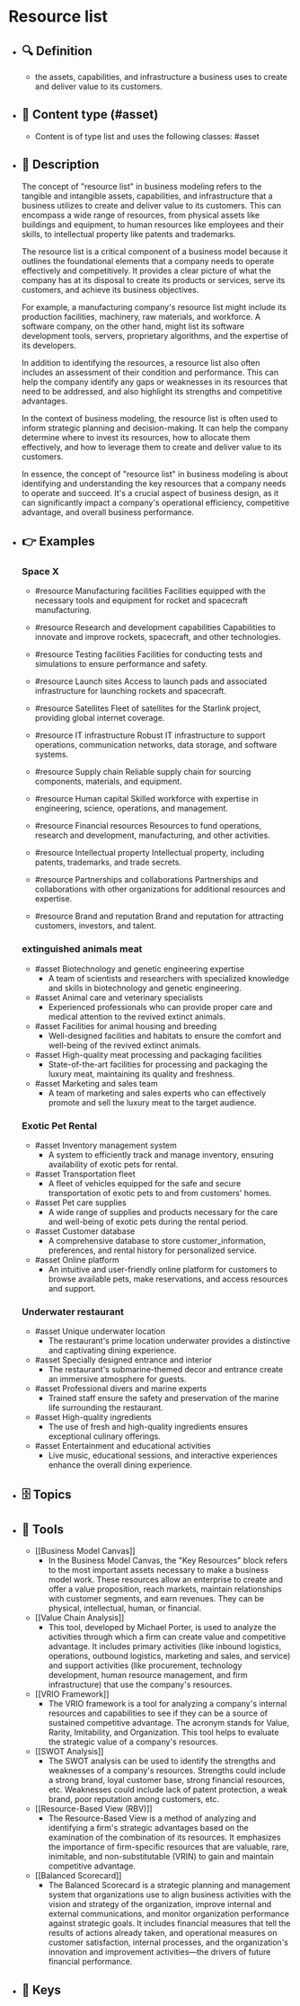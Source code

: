# Resource list
- ## 🔍 Definition
  - the assets, capabilities, and infrastructure a business uses to create and deliver value to its customers.
- ## 📰 Content type (#asset)
  - Content is of type list and uses the following classes: #asset

- ## 📖 Description
  The concept of "resource list" in business modeling refers to the tangible and intangible assets, capabilities, and infrastructure that a business utilizes to create and deliver value to its customers. This can encompass a wide range of resources, from physical assets like buildings and equipment, to human resources like employees and their skills, to intellectual property like patents and trademarks.
  
  The resource list is a critical component of a business model because it outlines the foundational elements that a company needs to operate effectively and competitively. It provides a clear picture of what the company has at its disposal to create its products or services, serve its customers, and achieve its business objectives.
  
  For example, a manufacturing company's resource list might include its production facilities, machinery, raw materials, and workforce. A software company, on the other hand, might list its software development tools, servers, proprietary algorithms, and the expertise of its developers.
  
  In addition to identifying the resources, a resource list also often includes an assessment of their condition and performance. This can help the company identify any gaps or weaknesses in its resources that need to be addressed, and also highlight its strengths and competitive advantages.
  
  In the context of business modeling, the resource list is often used to inform strategic planning and decision-making. It can help the company determine where to invest its resources, how to allocate them effectively, and how to leverage them to create and deliver value to its customers.
  
  In essence, the concept of "resource list" in business modeling is about identifying and understanding the key resources that a company needs to operate and succeed. It's a crucial aspect of business design, as it can significantly impact a company's operational efficiency, competitive advantage, and overall business performance.
- ## 👉 Examples
  ### Space X
  - #resource Manufacturing facilities
  Facilities equipped with the necessary tools and equipment for rocket and spacecraft manufacturing.
  
  - #resource Research and development capabilities
  Capabilities to innovate and improve rockets, spacecraft, and other technologies.
  
  - #resource Testing facilities
  Facilities for conducting tests and simulations to ensure performance and safety.
  
  - #resource Launch sites
  Access to launch pads and associated infrastructure for launching rockets and spacecraft.
  
  - #resource Satellites
  Fleet of satellites for the Starlink project, providing global internet coverage.
  
  - #resource IT infrastructure
  Robust IT infrastructure to support operations, communication networks, data storage, and software systems.
  
  - #resource Supply chain
  Reliable supply chain for sourcing components, materials, and equipment.
  
  - #resource Human capital
  Skilled workforce with expertise in engineering, science, operations, and management.
  
  - #resource Financial resources
  Resources to fund operations, research and development, manufacturing, and other activities.
  
  - #resource Intellectual property
  Intellectual property, including patents, trademarks, and trade secrets.
  
  - #resource Partnerships and collaborations
  Partnerships and collaborations with other organizations for additional resources and expertise.
  
  - #resource Brand and reputation
  Brand and reputation for attracting customers, investors, and talent.
  ### 
  
  ### extinguished animals meat
  - #asset Biotechnology and genetic engineering expertise
  	- A team of scientists and researchers with specialized knowledge and skills in biotechnology and genetic engineering.
  - #asset Animal care and veterinary specialists
  	- Experienced professionals who can provide proper care and medical attention to the revived extinct animals.
  - #asset Facilities for animal housing and breeding
  	- Well-designed facilities and habitats to ensure the comfort and well-being of the revived extinct animals.
  - #asset High-quality meat processing and packaging facilities
  	- State-of-the-art facilities for processing and packaging the luxury meat, maintaining its quality and freshness.
  - #asset Marketing and sales team
  	- A team of marketing and sales experts who can effectively promote and sell the luxury meat to the target audience.
  ### Exotic Pet Rental
  - #asset Inventory management system
  	- A system to efficiently track and manage inventory, ensuring availability of exotic pets for rental.
  - #asset Transportation fleet
  	- A fleet of vehicles equipped for the safe and secure transportation of exotic pets to and from customers' homes.
  - #asset Pet care supplies
  	- A wide range of supplies and products necessary for the care and well-being of exotic pets during the rental period.
  - #asset Customer database
  	- A comprehensive database to store customer_information, preferences, and rental history for personalized service.
  - #asset Online platform
  	- An intuitive and user-friendly online platform for customers to browse available pets, make reservations, and access resources and support.
  ### Underwater restaurant
  - #asset Unique underwater location
  	- The restaurant's prime location underwater provides a distinctive and captivating dining experience.
  - #asset Specially designed entrance and interior
  	- The restaurant's submarine-themed decor and entrance create an immersive atmosphere for guests.
  - #asset Professional divers and marine experts
  	- Trained staff ensure the safety and preservation of the marine life surrounding the restaurant.
  - #asset High-quality ingredients
  	- The use of fresh and high-quality ingredients ensures exceptional culinary offerings.
  - #asset Entertainment and educational activities
  	- Live music, educational sessions, and interactive experiences enhance the overall dining experience.
- ## 🗄️ Topics
  
- ## 🧰 Tools
  - [[Business Model Canvas]]
    - In the Business Model Canvas, the "Key Resources" block refers to the most important assets necessary to make a business model work. These resources allow an enterprise to create and offer a value proposition, reach markets, maintain relationships with customer segments, and earn revenues. They can be physical, intellectual, human, or financial.
  - [[Value Chain Analysis]]
    - This tool, developed by Michael Porter, is used to analyze the activities through which a firm can create value and competitive advantage. It includes primary activities (like inbound logistics, operations, outbound logistics, marketing and sales, and service) and support activities (like procurement, technology development, human resource management, and firm infrastructure) that use the company's resources.
  - [[VRIO Framework]]
    - The VRIO framework is a tool for analyzing a company's internal resources and capabilities to see if they can be a source of sustained competitive advantage. The acronym stands for Value, Rarity, Imitability, and Organization. This tool helps to evaluate the strategic value of a company's resources.
  - [[SWOT Analysis]]
    - The SWOT analysis can be used to identify the strengths and weaknesses of a company's resources. Strengths could include a strong brand, loyal customer base, strong financial resources, etc. Weaknesses could include lack of patent protection, a weak brand, poor reputation among customers, etc.
  - [[Resource-Based View (RBV)]]
    - The Resource-Based View is a method of analyzing and identifying a firm's strategic advantages based on the examination of the combination of its resources. It emphasizes the importance of firm-specific resources that are valuable, rare, inimitable, and non-substitutable (VRIN) to gain and maintain competitive advantage.
  - [[Balanced Scorecard]]
    - The Balanced Scorecard is a strategic planning and management system that organizations use to align business activities with the vision and strategy of the organization, improve internal and external communications, and monitor organization performance against strategic goals. It includes financial measures that tell the results of actions already taken, and operational measures on customer satisfaction, internal processes, and the organization's innovation and improvement activities—the drivers of future financial performance.
- ## 🔑 Keys
  
